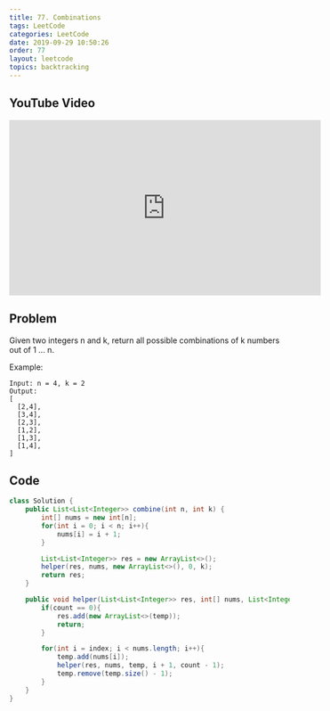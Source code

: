 ```yaml
---
title: 77. Combinations
tags: LeetCode
categories: LeetCode
date: 2019-09-29 10:50:26
order: 77
layout: leetcode
topics: backtracking
---
```


## YouTube Video

<iframe width="560" height="315" src="https://www.youtube.com/embed/2AzrCkRkRzc" frameborder="0" allow="accelerometer; autoplay; encrypted-media; gyroscope; picture-in-picture" allowfullscreen></iframe>

## Problem

Given two integers n and k, return all possible combinations of k numbers out of 1 ... n.

Example:

```
Input: n = 4, k = 2
Output:
[
  [2,4],
  [3,4],
  [2,3],
  [1,2],
  [1,3],
  [1,4],
]
```

## Code

```java
class Solution {
    public List<List<Integer>> combine(int n, int k) {
        int[] nums = new int[n];
        for(int i = 0; i < n; i++){
            nums[i] = i + 1;
        }

        List<List<Integer>> res = new ArrayList<>();
        helper(res, nums, new ArrayList<>(), 0, k);
        return res;
    }

    public void helper(List<List<Integer>> res, int[] nums, List<Integer> temp, int index, int count){
        if(count == 0){
            res.add(new ArrayList<>(temp));
            return;
        }

        for(int i = index; i < nums.length; i++){
            temp.add(nums[i]);
            helper(res, nums, temp, i + 1, count - 1);
            temp.remove(temp.size() - 1);
        }
    }
}
```
